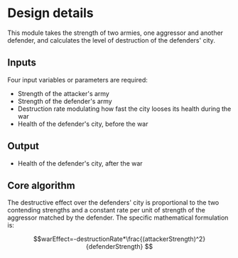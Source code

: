 # Design details

This module takes the strength of two armies, one aggressor and another defender, and calculates the level of destruction of the defenders' city. 

## Inputs

Four input variables or parameters are required:
- Strength of the attacker's army
- Strength of the defender's army
- Destruction rate modulating how fast the city looses its health during the war
- Health of the defender's city, before the war

## Output

- Health of the defender's city, after the war

## Core algorithm

The destructive effect over the defenders' city is proportional to the two contending strengths and a constant rate per unit of strength of the aggressor matched by the defender. The specific mathematical formulation is:

$$warEffect=-destructionRate*\frac{(attackerStrength)^2}{defenderStrength} $$